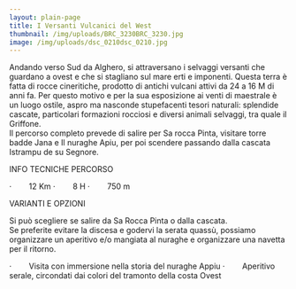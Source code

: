```yaml
---
layout: plain-page
title: I Versanti Vulcanici del West
thumbnail: /img/uploads/BRC_3230BRC_3230.jpg
image: /img/uploads/dsc_0210dsc_0210.jpg
---
```

Andando verso Sud da Alghero, si attraversano i selvaggi versanti che guardano a ovest e che si stagliano sul mare erti e imponenti. Questa terra è fatta di rocce cineritiche, prodotto di antichi vulcani attivi da 24 a 16 M di anni fa. Per questo motivo e per la sua esposizione ai venti di maestrale è un luogo ostile, aspro ma nasconde stupefacenti tesori naturali: splendide cascate, particolari formazioni rocciosi e diversi animali selvaggi, tra quale il Griffone. \
Il percorso completo prevede di salire per Sa rocca Pinta, visitare torre badde Jana e Il nuraghe Apiu, per poi scendere passando dalla cascata Istrampu de su Segnore. 

INFO TECNICHE PERCORSO

<!--\\[if !supportLists]-->·        <!--\\[endif]-->12 Km

<!--\\[if !supportLists]-->·        <!--\\[endif]-->8 H

<!--\\[if !supportLists]-->·        <!--\\[endif]-->750 m

VARIANTI E OPZIONI

Si può scegliere se salire da Sa Rocca Pinta o dalla cascata.\
Se preferite evitare la discesa e godervi la serata quassù, possiamo organizzare un aperitivo e/o mangiata al nuraghe e organizzare una navetta per il ritorno. 

<!--\\[if !supportLists]-->·        <!--\\[endif]-->Visita con immersione nella storia del nuraghe Appiu

<!--\\[if !supportLists]-->·        <!--\\[endif]-->Aperitivo serale, circondati dai colori del tramonto della costa Ovest
